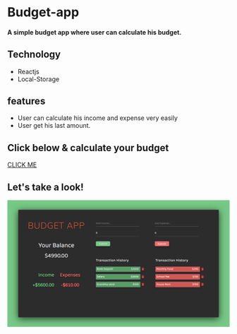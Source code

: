 #  Budget-app

#### A simple budget app where user can calculate his budget.


## Technology
+  Reactjs
+  Local-Storage

## features
* User can calculate his income and expense very easily
* User get  his last amount.


## Click below & calculate your budget
[CLICK ME](https://budget-bd.netlify.app/)

## Let's take a look!
![alt text](images/siteSS.png)
